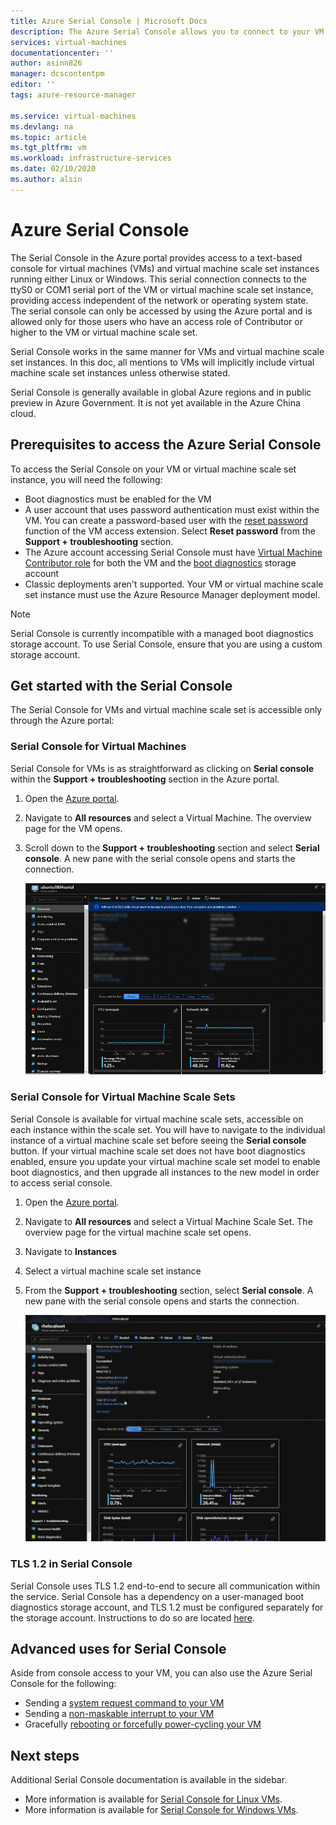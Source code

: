 ```yaml
---
title: Azure Serial Console | Microsoft Docs
description: The Azure Serial Console allows you to connect to your VM when SSH or RDP are not available.
services: virtual-machines
documentationcenter: ''
author: asinn826
manager: dcscontentpm
editor: ''
tags: azure-resource-manager

ms.service: virtual-machines
ms.devlang: na
ms.topic: article
ms.tgt_pltfrm: vm
ms.workload: infrastructure-services
ms.date: 02/10/2020
ms.author: alsin
---
```


# Azure Serial Console

The Serial Console in the Azure portal provides access to a text-based console for virtual machines (VMs) and virtual machine scale set instances running either Linux or Windows. This serial connection connects to the ttyS0 or COM1 serial port of the VM or virtual machine scale set instance, providing access independent of the network or operating system state. The serial console can only be accessed by using the Azure portal and is allowed only for those users who have an access role of Contributor or higher to the VM or virtual machine scale set.

Serial Console works in the same manner for VMs and virtual machine scale set instances. In this doc, all mentions to VMs will implicitly include virtual machine scale set instances unless otherwise stated.

Serial Console is generally available in global Azure regions and in public preview in Azure Government. It is not yet available in the Azure China cloud.

## Prerequisites to access the Azure Serial Console
To access the Serial Console on your VM or virtual machine scale set instance, you will need the following:

- Boot diagnostics must be enabled for the VM
- A user account that uses password authentication must exist within the VM. You can create a password-based user with the [reset password](/azure/virtual-machines/extensions/vmaccess#reset-password) function of the VM access extension. Select **Reset password** from the **Support + troubleshooting** section.
- The Azure account accessing Serial Console must have [Virtual Machine Contributor role](/azure/role-based-access-control/built-in-roles#virtual-machine-contributor) for both the VM and the [boot diagnostics](boot-diagnostics.md) storage account
- Classic deployments aren't supported. Your VM or virtual machine scale set instance must use the Azure Resource Manager deployment model.

> [!NOTE]
> Serial Console is currently incompatible with a managed boot diagnostics storage account. To use Serial Console, ensure that you are using a custom storage account.

## Get started with the Serial Console
The Serial Console for VMs and virtual machine scale set is accessible only through the Azure portal:

### Serial Console for Virtual Machines
Serial Console for VMs is as straightforward as clicking on **Serial console** within the **Support + troubleshooting** section in the Azure portal.
  1. Open the [Azure portal](https://portal.azure.com).

  1. Navigate to **All resources** and select a Virtual Machine. The overview page for the VM opens.

  1. Scroll down to the **Support + troubleshooting** section and select **Serial console**. A new pane with the serial console opens and starts the connection.

     ![Linux Serial Console window](./media/virtual-machines-serial-console/virtual-machine-linux-serial-console-connect.gif)

### Serial Console for Virtual Machine Scale Sets
Serial Console is available for virtual machine scale sets, accessible on each instance within the scale set. You will have to navigate to the individual instance of a virtual machine scale set before seeing the **Serial console** button. If your virtual machine scale set does not have boot diagnostics enabled, ensure you update your virtual machine scale set model to enable boot diagnostics, and then upgrade all instances to the new model in order to access serial console.
  1. Open the [Azure portal](https://portal.azure.com).

  1. Navigate to **All resources** and select a Virtual Machine Scale Set. The overview page for the virtual machine scale set opens.

  1. Navigate to **Instances**

  1. Select a virtual machine scale set instance

  1. From the **Support + troubleshooting** section, select **Serial console**. A new pane with the serial console opens and starts the connection.

     ![Linux virtual machine scale set Serial Console](./media/virtual-machines-serial-console/vmss-start-console.gif)


### TLS 1.2 in Serial Console
Serial Console uses TLS 1.2 end-to-end to secure all communication within the service. Serial Console has a dependency on a user-managed boot diagnostics storage account, and TLS 1.2 must be configured separately for the storage account. Instructions to do so are located [here](/azure/storage/common/transport-layer-security-configure-minimum-version).

## Advanced uses for Serial Console
Aside from console access to your VM, you can also use the Azure Serial Console for the following:
* Sending a [system request command to your VM](./serial-console-nmi-sysrq.md)
* Sending a [non-maskable interrupt to your VM](./serial-console-nmi-sysrq.md)
* Gracefully [rebooting or forcefully power-cycling your VM](./serial-console-power-options.md)


## Next steps
Additional Serial Console documentation is available in the sidebar.
- More information is available for [Serial Console for Linux VMs](./serial-console-linux.md).
- More information is available for [Serial Console for Windows VMs](./serial-console-windows.md).
